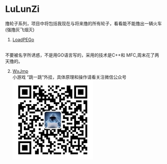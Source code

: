 # LuLunZi
撸轮子系列，项目中将包括我现在与将来撸的所有轮子，看看能不能撸出一辆火车
(强撸灰飞烟灭)
1. [LoadPEGo](LoadPEGo/LoadPE.md)
<br>
不要被名字所诱惑，不是用GO语言写的，采用的技术是C++和 MFC,周末花了两天撸的。

2. [WxJmp](WxJmp/WxJmp.md)
<br>小游戏 “跳一跳”外挂，具体原理和操作请看关注微信公众号<br>
![](qiye2.jpg)